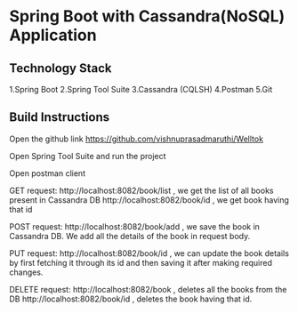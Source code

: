 # Spring Boot with Cassandra(NoSQL) Application

## Technology Stack

1.Spring Boot
2.Spring Tool Suite
3.Cassandra (CQLSH)
4.Postman
5.Git

## Build Instructions
  Open the github link https://github.com/vishnuprasadmaruthi/Welltok
  
  Open Spring Tool Suite and run the project
  
  Open postman client

  GET request:
  http://localhost:8082/book/list , we get the list of all books present in Cassandra DB
  http://localhost:8082/book/id , we get book having that id
  
  POST request:
  http://localhost:8082/book/add , we save the book in Cassandra DB. We add all the details of the book in request body.
  
  PUT request:
  http://localhost:8082/book/id , we can update the book details by first fetching it through its id and then saving it after making         required changes.
  
  DELETE request:
  http://localhost:8082/book , deletes all the books from the DB
  http://localhost:8082/book/id , deletes the book having that id.
  
  
  
  

